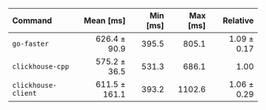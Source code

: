 | Command             |     Mean [ms] | Min [ms] | Max [ms] |    Relative |
|:--------------------|--------------:|---------:|---------:|------------:|
| `go-faster`         |  626.4 ± 90.9 |    395.5 |    805.1 | 1.09 ± 0.17 |
| `clickhouse-cpp`    |  575.2 ± 36.5 |    531.3 |    686.1 |        1.00 |
| `clickhouse-client` | 611.5 ± 161.1 |    393.2 |   1102.6 | 1.06 ± 0.29 |

